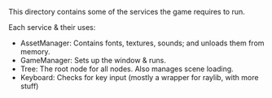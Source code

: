 This directory contains some of the services the game requires to run.

Each service & their uses:
* AssetManager: Contains fonts, textures, sounds; and unloads them from memory.
* GameManager: Sets up the window & runs.
* Tree: The root node for all nodes. Also manages scene loading.
* Keyboard: Checks for key input (mostly a wrapper for raylib, with more stuff)